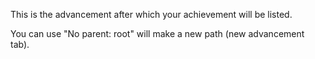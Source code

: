 This is the advancement after which your achievement will be listed.

You can use "No parent: root" will make a new path (new advancement tab).